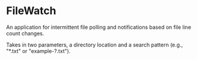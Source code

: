 FileWatch
=========

An application for intermittent file polling and notifications based on file line count changes.

Takes in two parameters, a directory location and a search pattern (e.g., "*.txt" or "example-?.txt").
